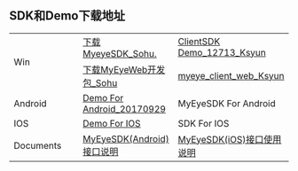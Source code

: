 ## SDK和Demo下载地址

<table>
<tr><td style="width:300px;" rowSpan="2">Win</td><td><a href="https://pan.sohu.net/f/ODMxMTcsdWtoaGk.htm">下载MyeyeSDK_Sohu.</a></td><td><a href="https://kss.ksyun.com/xmcfs/sdk/ClientSDK%20Demo_12713.zip">ClientSDK Demo_12713_Ksyun</a></td></tr>
<tr><td><a href="https://pan.sohu.net/s/ODU1MTksdXFxaHg.htm">下载MyEyeWeb开发包_Sohu</a></td><td><a href="https://kss.ksyun.com/xmcfs/sdk/myeye_client_web.rar">myeye_client_web_Ksyun</a></td></tr>
<tr><td style="width:300px;">Android</td><td><a href="http://xmopen.ks3-cn-beijing.ksyun.com/myeyesdk/demo/android/Android_AS_Demo_20170930.zip">Demo For Android_20170929</a></td><td>MyEyeSDK For Android</td></tr>
<tr><td style="width:300px;">IOS</td><td><a href="http://xmopen.ks3-cn-beijing.ksyun.com/myeyesdk/demo/ios/MyEyeDemo.zip">Demo For IOS</a></td><td>SDK For IOS</td></tr>
<tr><td style="width:300px;">Documents</td><td><a href="http://xmopen.ks3-cn-beijing.ksyun.com/myeyesdk/document/MyEyeSDK%28Android%29%E6%8E%A5%E5%8F%A3%E4%BD%BF%E7%94%A8%E8%AF%B4%E6%98%8E.docx">MyEyeSDK(Android)接口说明</a></td><td><a href="http://xmopen.ks3-cn-beijing.ksyun.com/myeyesdk/document/MyEyeSDK%28iOS%29%E6%8E%A5%E5%8F%A3%E4%BD%BF%E7%94%A8%E8%AF%B4%E6%98%8E.docx">MyEyeSDK(iOS)接口使用说明</a></td></tr>
 </table>
